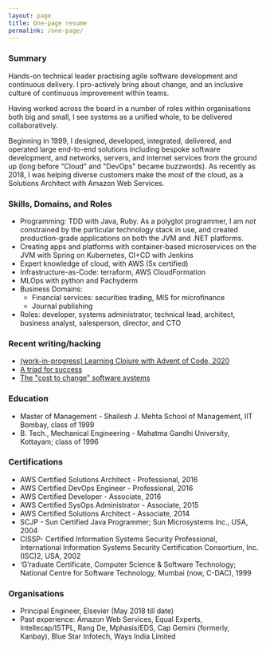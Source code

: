 ```yaml
---
layout: page
title: One-page resume
permalink: /one-page/
---
```


### Summary 
Hands-on technical leader practising agile software development and continuous delivery. I pro-actively bring about change, and an inclusive culture of continuous improvement within teams.

Having worked across the board in a number of roles within organisations both big and small, I see systems as a unified whole, to be delivered collaboratively. 

Beginning in 1999, I designed, developed, integrated, delivered, and operated large end-to-end solutions including bespoke software development, and networks, servers, and internet services from the ground up (long before "Cloud"  and "DevOps" became buzzwords). As recently as 2018, I was helping diverse customers make the most of the cloud, as a Solutions Architect with Amazon Web Services. 

### Skills, Domains, and Roles
- Programming: TDD with Java, Ruby. As a polyglot programmer, I am *not* constrained by the particular technology stack in use, and created production-grade applications on both the JVM and .NET platforms. 
- Creating apps and platforms with container-based microservices on the JVM with Spring on Kubernetes, CI+CD with Jenkins
- Expert knowledge of cloud, with AWS (5x certified)
- Infrastructure-as-Code: terraform, AWS CloudFormation
- MLOps with python and Pachyderm
- Business Domains: 
  - Financial services: securities trading, MIS for microfinance
  - Journal publishing
- Roles: developer, systems administrator, technical lead, architect, business analyst, salesperson, director, and CTO

### Recent writing/hacking

- [(work-in-progress) Learning Clojure with Advent of Code, 2020](https://github.com/krishnan-mani/advent-of-code)
- [A triad for success](https://medium.com/technogise/a-triad-for-success-bac0766d431b)
- [The "cost to change" software systems](https://medium.com/swlh/the-cost-to-change-software-systems-4cffe05287c9)

### Education

- Master of Management - Shailesh J. Mehta School of Management, IIT Bombay, class of 1999
- B. Tech., Mechanical Engineering - Mahatma Gandhi University, Kottayam; class of 1996

### Certifications

- AWS Certified Solutions Architect - Professional, 2016
- AWS Certified DevOps Engineer - Professional, 2016 
- AWS Certified Developer - Associate, 2016
- AWS Certified SysOps Administrator - Associate, 2015
- AWS Certified Solutions Architect - Associate, 2014
- SCJP - Sun Certified Java Programmer; Sun Microsystems Inc., USA, 2004
- CISSP- Certified Information Systems Security Professional, International Information Systems Security Certification Consortium, Inc. (ISC)2, USA, 2002
- ‘G’raduate Certificate, Computer Science & Software Technology; National Centre for Software Technology, Mumbai (now, C-DAC), 1999

### Organisations

- Principal Engineer, Elsevier (May 2018 till date)
- Past experience:  Amazon Web Services, Equal Experts, Intellecap/ISTPL, Rang De, Mphasis/EDS, Cap Gemini (formerly, Kanbay), Blue Star Infotech, Ways India Limited
